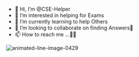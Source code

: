 - 👋 Hi, I’m @CSE-Helper
- 👀 I’m interested in helping for Exams
- 🌱 I’m currently learning to help Others
- 💞️ I’m looking to collaborate on finding Answers🙂
- 📫 How to reach me ...😶‍🌫️

<!---
CSE-Helper/CSE-Helper is a ✨ special ✨ repository because its `README.md` (this file) appears on your GitHub profile.
You can click the Preview link to take a look at your changes.
--->
![animated-line-image-0429](https://user-images.githubusercontent.com/99971263/176266747-6dcc5a6b-1556-43dd-859c-2e49cae56b7e.gif)
